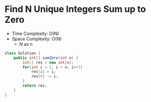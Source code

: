 # Find N Unique Integers Sum up to Zero

- Time Complexity: O(N)
- Space Complexity: O(N)
  - N as n

```java
class Solution {
    public int[] sumZero(int n) {
        int[] res = new int[n];
        for(int i = 1; i < n; i++){
            res[i] = i;
            res[0] -= i;
        }
        return res;
    }
}
```
